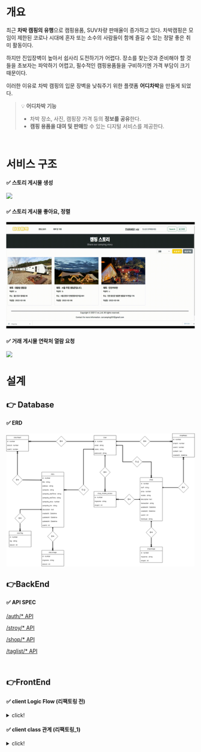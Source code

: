 # 개요

최근 **차박 캠핑의 유행**으로 캠핑용품, SUV차량 판매율이 증가하고 있다. 차박캠핑은 모임이 제한된 코로나 시대에 혼자 또는 소수의 사람들이 함께 즐길 수 있는 정말 좋은 취미 활동이다.

하지만 진입장벽이 높아서 쉽사리 도전하기가 어렵다. 장소를 찾는것과 준비해야 할 것들을 초보자는 파악하기 어렵고, 필수적인 캠핑용품들을 구비하기엔 가격 부담이 크기 때문이다.

이러한 이유로 차박 캠핑의 입문 장벽을 낮춰주기 위한 플랫폼 **어디차박**을 만들게 되었다.

> 💡 **어디차박 기능**
>
> - 차박 장소, 사진, 캠핑장 가격 등의 **정보를 공유**한다.
> - **캠핑 용품을 대여 및 판매**할 수 있는 디지털 서비스를 제공한다.

<br>

# 서비스 구조

#### ✅ 스토리 게시물 생성

<img src="./spec/image/스토리-생성.gif" width="700">

<br>

#### ✅ 스토리 게시물 좋아요, 정렬

<img src="./spec/image/하트_정렬.gif" width="700">

<br>

#### ✅ 거래 게시물 연락처 열람 요청

<img src="./spec/image/연락처열람.gif" width="700">

<br>

# 설계

## 👉 Database

#### ✅ ERD

<img src="./spec/erd.png">

<br>

## 👉BackEnd

#### ✅ API SPEC

[/auth/\* API](./spec/Backend/api/auth) <br>

[/stroy/\* API](./spec/Backend/api/story)<br>

[/shop/\* API](./spec/Backend/api/shop)<br>

[/taglist/\* API](./spec/Backend/api/taglist_API.md)

<br>

## 👉FrontEnd

#### ✅ client Logic Flow (리팩토링 전)

<details>
<summary>click!</summary>
<div markdown="1">

<img src="./spec/Frontend/frontend-LogicFlow.drawio.png">

</div>
</details>

#### ✅ client class 관계 (리팩토링\_1)

<details>
<summary>click!</summary>
<div markdown="1">

_(주입 클래스) → (주입받는 클래스)_

- **navigate**

  HttpClient, navbarAuthComponent → Navigator

- **login**

  HttpClient, LoginFormComponent, LoginStateComponent → Login

- **signup**

  HttpClient, JoinComponent → Join

- **shop.detail**

  HttpClient , ShopDataComponent, ShopReplyComponent → ShopDetail

- **story.detail**

  StroyHeart, StoryComponent → StoryDetail

</div>
</details>
